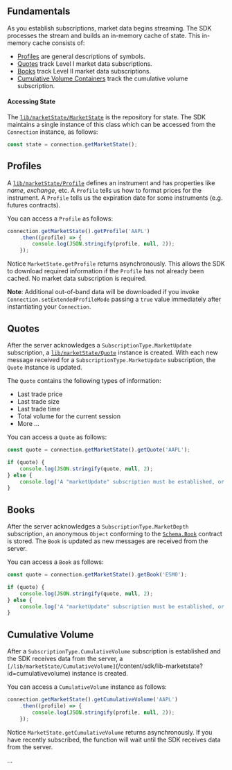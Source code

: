 ## Fundamentals

As you establish subscriptions, market data begins streaming. The SDK processes the stream and builds an in-memory cache of state. This in-memory cache consists of:

* [Profiles](#profiles) are general descriptions of symbols.
* [Quotes](#quotes) track Level I market data subscriptions.
* [Books](#books) track Level II market data subscriptions.
* [Cumulative Volume Containers](#cumulative-volume) track the cumulative volume subscription.

#### Accessing State

The [```lib/marketState/MarketState```](/content/sdk/lib-marketstate?id=marketstate) is the repository for state. The SDK maintains a single instance of this class which can be accessed from the ```Connection``` instance, as follows:

```js
const state = connection.getMarketState();
```

## Profiles

A [```lib/marketState/Profile```](/content/sdk/lib-marketstate?id=profile) defines an instrument and has properties like *name*, *exchange*, etc. A ```Profile``` tells us how to format prices for the instrument. A ```Profile``` tells us the expiration date for some instruments (e.g. futures contracts).

You can access a ```Profile``` as follows:

```js
connection.getMarketState().getProfile('AAPL')
	.then((profile) => {
		console.log(JSON.stringify(profile, null, 2));
	});
```

Notice ```MarketState.getProfile``` returns asynchronously. This allows the SDK to download required information if the ```Profile``` has not already been cached.  No market data subscription is required.

**Note**: Additional out-of-band data will be downloaded if you invoke ```Connection.setExtendedProfileMode``` passing a ```true``` value immediately after instantiating your ```Connection```.

## Quotes

After the server acknowledges a ```SubscriptionType.MarketUpdate``` subscription, a [```lib/marketState/Quote```](/content/sdk/lib-marketstate?id=marketstate) instance is created. With each new message received for a ```SubscriptionType.MarketUpdate``` subscription, the ```Quote``` instance is updated.

The ```Quote``` contains the following types of information:

* Last trade price
* Last trade size
* Last trade time
* Total volume for the current session
* More ...

You can access a ```Quote``` as follows:

```js
const quote = connection.getMarketState().getQuote('AAPL');

if (quote) {
	console.log(JSON.stringify(quote, null, 2);
} else {
	console.log('A "marketUpdate" subscription must be established, or the server has not yet responded');
}
```

## Books

After the server acknowledges a ```SubscriptionType.MarketDepth``` subscription, an anonymous ```Object``` conforming to the [```Schema.Book```](content/sdk/lib-marketstate?id=schemabook) contract is stored. The ```Book``` is updated as new messages are received from the server.

You can access a ```Book``` as follows:

```js
const quote = connection.getMarketState().getBook('ESM0');

if (quote) {
	console.log(JSON.stringify(quote, null, 2);
} else {
	console.log('A "marketUpdate" subscription must be established, or the server has not yet responded');
}

```

## Cumulative Volume

After a ```SubscriptionType.CumulativeVolume``` subscription is established and the SDK receives data from the server, a ```[/lib/marketState/CumulativeVolume]```(/content/sdk/lib-marketstate?id=cumulativevolume) instance is created.

You can access a ```CumulativeVolume``` instance as follows:

```js
connection.getMarketState().getCumulativeVolume('AAPL')
	.then((profile) => {
		console.log(JSON.stringify(profile, null, 2));
	});
```

Notice ```MarketState.getCumulativeVolume``` returns asynchronously. If you have recently subscribed, the function will wait until the SDK receives data from the server.



...